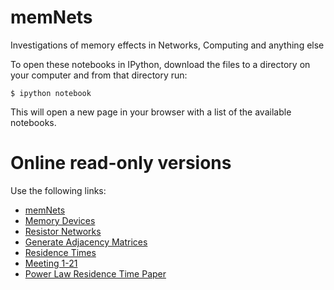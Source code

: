 memNets
=======

Investigations of memory effects in Networks, Computing and anything else

To open these notebooks in IPython, download the files to a directory on your computer and from that directory run:

    $ ipython notebook

This will open a new page in your browser with a list of the available notebooks.

Online read-only versions
=========================

Use the following links:

* [memNets](http://nbviewer.ipython.org/urls/raw.github.com/forrestsheldon/memNets/master/memNets.ipynb)
* [Memory Devices](http://nbviewer.ipython.org/urls/raw.github.com/forrestsheldon/memNets/master/Memory_Devices.ipynb)
* [Resistor Networks](http://nbviewer.ipython.org/urls/raw.github.com/forrestsheldon/memNets/master/Resistor_Networks_V2.ipynb)
* [Generate Adjacency Matrices](http://nbviewer.ipython.org/urls/raw.github.com/forrestsheldon/memNets/master/Generate_Adjacency_Matrix.ipynb)
* [Residence Times](http://nbviewer.ipython.org/urls/raw.github.com/forrestsheldon/memNets/master/Histograms.ipynb)
* [Meeting 1-21](http://nbviewer.ipython.org/urls/raw.github.com/forrestsheldon/memNets/master/Meeting_1_21.ipynb)
* [Power Law Residence Time Paper](http://nbviewer.ipython.org/urls/raw.github.com/forrestsheldon/memNets/master/Outline_for_paper.ipynb)
